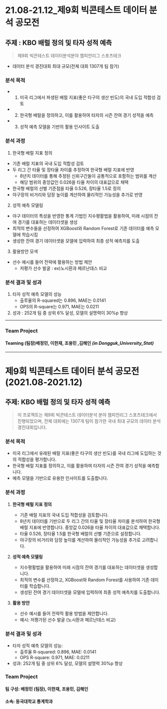 # 21.08-21.12_제9회 빅콘테스트 데이터 분석 공모전

## 주제 : KBO 배럴 정의 및 타자 성적 예측
> 제9회 빅콘테스트 데이터분석분야 챔피언리그 스포츠테크
- 데이터 분석 경진대회 최대 규모(전체 대회 1307개 팀 참가)


### **분석 목적**
- 1. 미국 리그에서 파생된 배럴 지표(좋은 타구의 생산 빈도)의 국내 도입 적합성 검토
- 2. 한국형 배럴을 정의하고, 이를 활용하여 타자의 시즌 잔여 경기 성적을 예측
- 3. 성적 예측 모델을 기반의 활용 인사이트 도출

 
### **분석 과정**

1. 한국형 배럴 지표 정의
 - 기존 배럴 지표의 국내 도입 적합성 검토
 - 두 리그 간 타율 및 장타율 차이를 추정하여 한국형 배럴 지표에 반영
    - 8년치 데이터를 통해 추정된 신뢰구간들이 공통적으로 포함하는 범위를 계산
    - 해당 범위의 중앙값인 0.026을 타율 차이의 대표값으로 채택
 - 한국형 배럴의 선별 기준점을 타율 0.526, 장타율 1.5로 정의
 - 야구장의 비거리와 담장 높이를 계산하여 물리적인 가능성을 추가로 반영

2. 성적 예측 모델링
 - 야구 데이터의 특성을 반영한 통계 기법인 지수평활법을 활용하여, 미래 시점의 잔여 경기를 대표하는 데이터셋을 생성
 - 최적의 변수들을 선정하여 XGBoost와 Random Forest로 기존 데이터를 예측 모델에 학습시킴
 - 생성한 잔여 경기 데이터셋을 모델에 입력하여 최종 성적 예측치를 도출

3. 활용방안 모색
 - 선수 예시를 들어 전략에 활용하는 방법 제안
    - 저평가 선수 발굴 : ex)노시환과 페르난데스 비교


### **분석 결과 및 성과**
1. 타자 성적 예측 모델의 성능
   - 출루율의 R-squared는 0.896, MAE는 0.0141
   - OPS의  R-square는 0.971, MAE는 0.0211
2. 성과 : 252개 팀 중 상위 6% 달성, 모델의 설명력이 30%p 향상


***
### Team Project
#### Teaming   (팀장)배정민, 이한재, 조용민 ,김해인 ***(in Dongguk_University_Stat)***

***

# 제9회 빅콘테스트 데이터 분석 공모전 (2021.08-2021.12)

## 주제: KBO 배럴 정의 및 타자 성적 예측
> 이 프로젝트는 제9회 빅콘테스트 데이터분석 분야 챔피언리그 스포츠테크에서 진행되었으며, 전체 대회에는 1307개 팀이 참가한 국내 최대 규모의 데이터 분석 경진대회입니다.

### 분석 목적
- 미국 리그에서 유래된 배럴 지표(좋은 타구의 생산 빈도)를 국내 리그에 도입하는 것의 적합성을 평가합니다.
- 한국형 배럴 지표를 정의하고, 이를 활용하여 타자의 시즌 잔여 경기 성적을 예측합니다.
- 예측 모델을 기반으로 유용한 인사이트를 도출합니다.

### 분석 과정
1. **한국형 배럴 지표 정의**
   - 기존 배럴 지표의 국내 도입 적합성을 검토합니다.
   - 8년치 데이터를 기반으로 두 리그 간의 타율 및 장타율 차이를 분석하여 한국형 배럴 지표에 반영합니다. 중앙값 0.026을 타율 차이의 대표값으로 채택합니다.
   - 타율 0.526, 장타율 1.5를 한국형 배럴의 선별 기준으로 설정합니다.
   - 야구장의 비거리와 담장 높이를 계산하여 물리적인 가능성을 추가로 고려합니다.

2. **성적 예측 모델링**
   - 지수평활법을 활용하여 미래 시점의 잔여 경기를 대표하는 데이터셋을 생성합니다.
   - 최적의 변수를 선정하고, XGBoost와 Random Forest를 사용하여 기존 데이터를 학습합니다.
   - 생성된 잔여 경기 데이터셋을 모델에 입력하여 최종 성적 예측치를 도출합니다.

3. **활용 방안**
   - 선수 예시를 들어 전략적 활용 방법을 제안합니다.
   - 예시: 저평가된 선수 발굴 (노시환과 페르난데스 비교)

### 분석 결과 및 성과
- 타자 성적 예측 모델의 성능:
   - 출루율 R-squared: 0.896, MAE: 0.0141
   - OPS R-square: 0.971, MAE: 0.0211
- 성과: 252개 팀 중 상위 6% 달성, 모델의 설명력 30%p 향상

### Team Project
#### 팀 구성: 배정민 (팀장), 이한재, 조용민, 김해인
#### 소속: 동국대학교 통계학과




